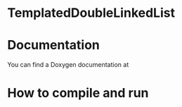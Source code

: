 # TemplatedDoubleLinkedList


# Documentation

You can find a Doxygen documentation at 

# How to compile and run
